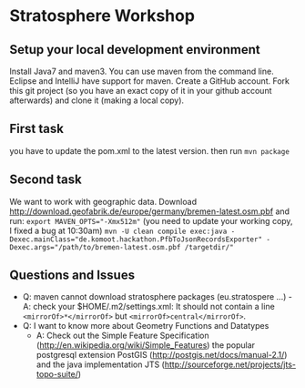 # Stratosphere Workshop #

## Setup your local development environment ##

Install Java7 and maven3. You can use maven from the command line. Eclipse and IntelliJ have support for maven. Create a GitHub account. Fork this git project (so you have an exact copy of it in your github account afterwards) and clone it (making a local copy).

## First task ##

you have to update the pom.xml to the latest version. then run `mvn package` 

## Second task ##

We want to work with geographic data. Download http://download.geofabrik.de/europe/germany/bremen-latest.osm.pbf and run:
`export MAVEN_OPTS="-Xmx512m"` (you need to update your working copy, I fixed a bug at 10:30am)
`mvn -U clean compile exec:java -Dexec.mainClass="de.komoot.hackathon.PfbToJsonRecordsExporter" -Dexec.args="/path/to/bremen-latest.osm.pbf /targetdir/"`


## Questions and Issues ##
  -  Q: maven cannot download stratosphere packages (eu.stratospere ...)
    -  A: check your $HOME/.m2/settings.xml: It should not contain a line `<mirrorOf>*</mirrorOf>` but `<mirrorOf>central</mirrorOf>`.
  - Q: I want to know more about Geometry Functions and Datatypes
    - A: Check out the Simple Feature Specification (http://en.wikipedia.org/wiki/Simple_Features) the popular postgresql extension PostGIS (http://postgis.net/docs/manual-2.1/) and the java implementation JTS (http://sourceforge.net/projects/jts-topo-suite/)

